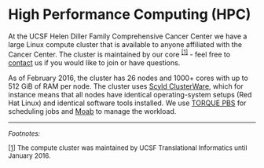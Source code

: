 # High Performance Computing (HPC)

At the UCSF Helen Diller Family Comprehensive Cancer Center we have a
large Linux compute cluster that is available to anyone affiliated
with the Cancer Center.  The cluster is maintained by our
core&nbsp;<sup><a href="#fn1" id="r1">[1]</a></sup> - feel free to
[contact] us if you would like to join or have questions.

As of February 2016, the cluster has 26 nodes and 1000+ cores with up to 512 GiB
of RAM per node.  The cluster uses [Scyld ClusterWare], which for instance
means that all nodes have identical operating-system setups (Red Hat
Linux) and identical software tools installed.
We use [TORQUE PBS] for scheduling jobs and [Moab] to manage the
workload.


----------------------------------------
<div style="font-size: small;">
<em>Footnotes:</em><br>

<span id="fn1"><a href="#r1">[1]</a>
The compute cluster was maintained by UCSF Translational Informatics
until January 2016.<br></span>
</div>

[contact]: <%=pathTo('contact/index.html')%>
[Scyld ClusterWare]: http://www.penguincomputing.com/products/software/cluster-management-scyld-clusterware/
[TORQUE PBS]: https://en.wikipedia.org/wiki/TORQUE
[Moab]: https://en.wikipedia.org/wiki/Moab_Cluster_Suite
